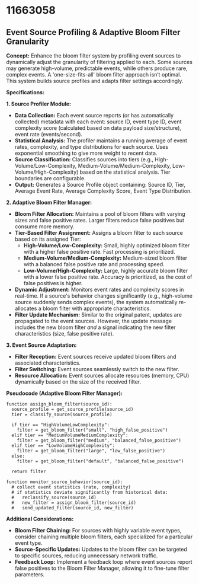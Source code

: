 # 11663058

## Event Source Profiling & Adaptive Bloom Filter Granularity

**Concept:** Enhance the bloom filter system by profiling event sources to dynamically adjust the granularity of filtering applied to each. Some sources may generate high-volume, predictable events, while others produce rare, complex events. A 'one-size-fits-all' bloom filter approach isn’t optimal. This system builds source profiles and adapts filter settings accordingly.

**Specifications:**

**1. Source Profiler Module:**

*   **Data Collection:** Each event source reports (or has automatically collected) metadata with each event: source ID, event type ID, event complexity score (calculated based on data payload size/structure), event rate (events/second).
*   **Statistical Analysis:** The profiler maintains a running average of event rates, complexity, and type distributions for each source.  Uses exponential smoothing to give more weight to recent data.
*   **Source Classification:** Classifies sources into tiers (e.g., High-Volume/Low-Complexity, Medium-Volume/Medium-Complexity, Low-Volume/High-Complexity) based on the statistical analysis.  Tier boundaries are configurable.
*   **Output:** Generates a Source Profile object containing: Source ID, Tier, Average Event Rate, Average Complexity Score, Event Type Distribution.

**2. Adaptive Bloom Filter Manager:**

*   **Bloom Filter Allocation:** Maintains a pool of bloom filters with varying sizes and false positive rates.  Larger filters reduce false positives but consume more memory.
*   **Tier-Based Filter Assignment:**  Assigns a bloom filter to each source based on its assigned Tier:
    *   **High-Volume/Low-Complexity:** Small, highly optimized bloom filter with a higher false positive rate.  Fast processing is prioritized.
    *   **Medium-Volume/Medium-Complexity:** Medium-sized bloom filter with a balanced false positive rate and processing speed.
    *   **Low-Volume/High-Complexity:** Large, highly accurate bloom filter with a lower false positive rate. Accuracy is prioritized, as the cost of false positives is higher.
*   **Dynamic Adjustment:** Monitors event rates and complexity scores in real-time. If a source's behavior changes significantly (e.g., high-volume source suddenly sends complex events), the system automatically re-allocates a bloom filter with appropriate characteristics.
*   **Filter Update Mechanism:**  Similar to the original patent, updates are propagated to the event sources. However, the update message includes the new bloom filter *and* a signal indicating the new filter characteristics (size, false positive rate).

**3. Event Source Adaptation:**

*   **Filter Reception:** Event sources receive updated bloom filters and associated characteristics.
*   **Filter Switching:** Event sources seamlessly switch to the new filter.
*   **Resource Allocation:** Event sources allocate resources (memory, CPU) dynamically based on the size of the received filter.

**Pseudocode (Adaptive Bloom Filter Manager):**

```
function assign_bloom_filter(source_id):
  source_profile = get_source_profile(source_id)
  tier = classify_source(source_profile)

  if tier == "HighVolumeLowComplexity":
    filter = get_bloom_filter("small", "high_false_positive")
  elif tier == "MediumVolumeMediumComplexity":
    filter = get_bloom_filter("medium", "balanced_false_positive")
  elif tier == "LowVolumeHighComplexity":
    filter = get_bloom_filter("large", "low_false_positive")
  else:
    filter = get_bloom_filter("default", "balanced_false_positive")

  return filter

function monitor_source_behavior(source_id):
  # collect event statistics (rate, complexity)
  # if statistics deviate significantly from historical data:
  #   reclassify_source(source_id)
  #   new_filter = assign_bloom_filter(source_id)
  #   send_updated_filter(source_id, new_filter)
```

**Additional Considerations:**

*   **Bloom Filter Chaining:**  For sources with highly variable event types, consider chaining multiple bloom filters, each specialized for a particular event type.
*   **Source-Specific Updates:**  Updates to the bloom filter can be targeted to specific sources, reducing unnecessary network traffic.
*   **Feedback Loop:**  Implement a feedback loop where event sources report false positives to the Bloom Filter Manager, allowing it to fine-tune filter parameters.